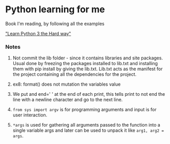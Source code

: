 # Python learning for me

Book I'm reading, by following all the examples

["Learn Python 3 the Hard way"](https://learning.oreilly.com/library/view/learn-python-3)

### Notes

1. Not commit the lib folder - since it contains libraries and site packages. Usual done by freezing the packages installed to lib.txt and installing them with pip install by giving the lib.txt. Lib.txt acts as the manifest for the project containing all the dependencies for the project.


2. ex8: format() does not mutation the variables value

3. We put and end=' ' at the end of each print, this tells print to not end the line with a newline character and go to the next line.

4. `from sys import argv` is for programming arguments and input is for user interaction.

5. `*args` is used for gathering all arguments passed to the function into a single variable args and later can be used to unpack it like `arg1, arg2 = args`.
